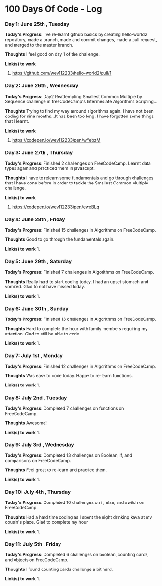 # 100 Days Of Code - Log


### Day 1: June 25th , Tuesday

**Today's Progress**: I've re-learnt github basics by creating hello-world2 repository, made a branch, made and commit changes, made a pull request, and merged to the master branch.

**Thoughts** I feel good on day 1 of the challenge.

**Link(s) to work**
1. https://github.com/wev112233/hello-world2/pull/1


### Day 2: June 26th , Wednesday

**Today's Progress**: Day2 Reattempting Smallest Common Multiple by Sequence challenge in freeCodeCamp's Intermediate Algorithms Scripting...

**Thoughts** Trying to find my way arround algorithms again. I have not been coding for nine months...It has been too long. I have forgotten some things that I learnt. 

**Link(s) to work**
1. https://codepen.io/wev112233/pen/wYebzM


### Day 3: June 27th , Thursday

**Today's Progress**: Finished 2 challenges on FreeCodeCamp. Learnt data types again and practiced them in javascript.

**Thoughts** I have to relearn some fundamentals and go through challenges that I have done before in order to tackle the Smallest Common Multiple challenge.

**Link(s) to work**
1. https://codepen.io/wev112233/pen/eweBLq


### Day 4: June 28th , Friday

**Today's Progress**: Finished 15 challenges in Algorithms on FreeCodeCamp. 

**Thoughts** Good to go through the fundamentals again.

**Link(s) to work**
1. 


### Day 5: June 29th , Saturday

**Today's Progress**: Finished 7 challenges in Algorithms on FreeCodeCamp. 

**Thoughts** Really hard to start coding today. I had an upset stomach and vomited. Glad to not have missed today.

**Link(s) to work**
1. 


### Day 6: June 30th , Sunday

**Today's Progress**: Finished 13 challenges in Algorithms on FreeCodeCamp. 

**Thoughts** Hard to complete the hour with family members requiring my attention. Glad to still be able to code.

**Link(s) to work**
1. 


### Day 7: July 1st , Monday

**Today's Progress**: Finished 12 challenges in Algorithms on FreeCodeCamp. 

**Thoughts** Was easy to code today. Happy to re-learn functions.

**Link(s) to work**
1. 


### Day 8: July 2nd , Tuesday

**Today's Progress**: Completed 7 challenges on functions on FreeCodeCamp. 

**Thoughts** Awesome!

**Link(s) to work**
1. 


### Day 9: July 3rd , Wednesday

**Today's Progress**: Completed 13 challenges on Boolean, if, and comparisons on FreeCodeCamp. 

**Thoughts** Feel great to re-learn and practice them.

**Link(s) to work**
1. 


### Day 10: July 4th , Thursday

**Today's Progress**: Completed 10 challenges on if, else, and switch on FreeCodeCamp. 

**Thoughts** Had a hard time coding as I spent the night drinking kava at my cousin's place. Glad to complete my hour.

**Link(s) to work**
1. 


### Day 11: July 5th , Friday

**Today's Progress**: Completed 6 challenges on boolean, counting cards, and objects on FreeCodeCamp. 

**Thoughts** I found counting cards challenge a bit hard.

**Link(s) to work**
1. 
